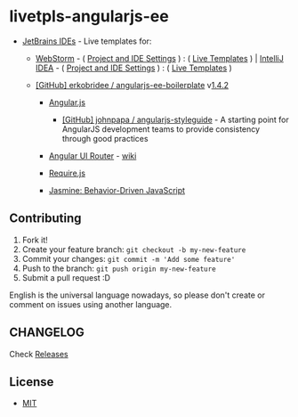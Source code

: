 # livetpls-angularjs-ee

* [JetBrains IDEs](https://www.jetbrains.com/webide/) - Live templates for:

  * [WebStorm](https://www.jetbrains.com/webstorm/) - ( [Project and IDE Settings](https://www.jetbrains.com/webstorm/help/project-and-ide-settings.html) ) : ( [Live Templates](https://www.jetbrains.com/webstorm/help/live-templates-2.html) ) | [IntelliJ IDEA](https://www.jetbrains.com/idea/) - ( [Project and IDE Settings](https://www.jetbrains.com/idea/help/project-and-ide-settings.html) ) : ( [Live Templates](https://www.jetbrains.com/idea/help/live-templates.html) )

  * [[GitHub] erkobridee / angularjs-ee-boilerplate](https://github.com/the-front/angularjs-ee-boilerplate) v[1.4.2](https://github.com/the-front/angularjs-ee-boilerplate/releases/tag/1.4.2)

    * [Angular.js](http://angularjs.org/)

      * [[GitHub] johnpapa / angularjs-styleguide](https://github.com/johnpapa/angularjs-styleguide) - A starting point for AngularJS development teams to provide consistency through good practices

    * [Angular UI Router](https://angular-ui.github.io/ui-router/site/) - [wiki](https://github.com/angular-ui/ui-router/wiki)

    * [Require.js](http://requirejs.org/)

    * [Jasmine: Behavior-Driven JavaScript](https://jasmine.github.io/)


<!-- TODO: review -->


## Contributing

1. Fork it!
2. Create your feature branch: `git checkout -b my-new-feature`
3. Commit your changes: `git commit -m 'Add some feature'`
4. Push to the branch: `git push origin my-new-feature`
5. Submit a pull request :D

English is the universal language nowadays, so please don't create or comment on issues using another language.


## CHANGELOG

Check [Releases](https://github.com/the-front/livetpls-angularjs-ee/releases)


## License

- [MIT](LICENSE)
